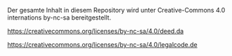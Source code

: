 Der gesamte Inhalt in diesem Repository wird unter Creative-Commons 4.0 internations by-nc-sa bereitgestellt.

https://creativecommons.org/licenses/by-nc-sa/4.0/deed.da

https://creativecommons.org/licenses/by-nc-sa/4.0/legalcode.de
